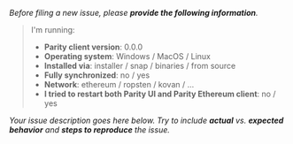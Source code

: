 _Before filing a new issue, please **provide the following information**._

> I'm running:
>
> - **Parity client version**: 0.0.0
> - **Operating system**: Windows / MacOS / Linux
> - **Installed via**: installer / snap / binaries / from source
> - **Fully synchronized**: no / yes
> - **Network**: ethereum / ropsten / kovan / ...
> - **I tried to restart both Parity UI and Parity Ethereum client**: no / yes

_Your issue description goes here below. Try to include **actual** vs. **expected behavior** and **steps to reproduce** the issue._

